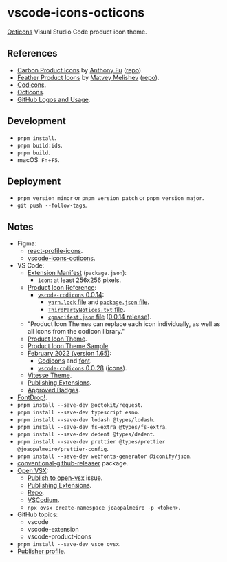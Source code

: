 # vscode-icons-octicons

[Octicons](https://github.com/primer/octicons) Visual Studio Code product icon theme.

## References

- [Carbon Product Icons](https://marketplace.visualstudio.com/items?itemName=antfu.icons-carbon) by [Anthony Fu](https://github.com/antfu) ([repo](https://github.com/antfu/vscode-icons-carbon)).
- [Feather Product Icons](https://marketplace.visualstudio.com/items?itemName=melishev.feather-vscode) by [Matvey Melishev](https://github.com/melishev) ([repo](https://github.com/melishev/feather-vscode/)).
- [Codicons](https://github.com/microsoft/vscode-codicons).
- [Octicons](https://primer.style/octicons/).
- [GitHub Logos and Usage](https://github.com/logos).

## Development

- `pnpm install`.
- `pnpm build:ids`.
- `pnpm build`.
- macOS: `Fn`+`F5`.

## Deployment

- `pnpm version minor` or `pnpm version patch` or `pnpm version major`.
- `git push --follow-tags`.

## Notes

- Figma:
  - [react-profile-icons](https://www.figma.com/file/tibfRu8o2yQOaDZKwuJkVh/react-profile-icons?node-id=0%3A1).
  - [vscode-icons-octicons](https://www.figma.com/file/dsXalxOwiH6jq3SbjU2xhM/vscode-icons-octicons?node-id=0%3A1).
- VS Code:
  - [Extension Manifest](https://code.visualstudio.com/api/references/extension-manifest) (`package.json`):
    - `icon`: at least 256x256 pixels.
  - [Product Icon Reference](https://code.visualstudio.com/api/references/icons-in-labels#icon-listing):
    - [`vscode-codicons` 0.0.14](https://github.com/microsoft/vscode-codicons/tree/0.0.14):
      - [`yarn.lock` file](https://github.com/microsoft/vscode/blob/release/1.65/extensions/simple-browser/yarn.lock#L16) and [`package.json` file](https://github.com/microsoft/vscode/blob/release/1.65/extensions/simple-browser/package.json#L76).
      - [`ThirdPartyNotices.txt` file](https://github.com/microsoft/vscode/blob/release/1.65/ThirdPartyNotices.txt#L72).
      - [`cgmanifest.json` file](https://github.com/microsoft/vscode/blob/release/1.65/cgmanifest.json#L133) ([0.0.14 release](https://github.com/microsoft/vscode-codicons/releases/tag/0.0.14)).
  - "Product Icon Themes can replace each icon individually, as well as all icons from the codicon library."
  - [Product Icon Theme](https://code.visualstudio.com/api/extension-guides/product-icon-theme).
  - [Product Icon Theme Sample](https://github.com/microsoft/vscode-extension-samples/tree/main/product-icon-theme-sample).
  - [February 2022 (version 1.65)](https://code.visualstudio.com/updates/v1_65):
    - [Codicons](https://github.com/microsoft/vscode/blob/release/1.65/src/vs/base/common/codicons.ts) and [font](https://github.com/microsoft/vscode/tree/release/1.65/src/vs/base/browser/ui/codicons/codicon).
    - [`vscode-codicons` 0.0.28](https://github.com/microsoft/vscode-codicons/releases/tag/0.0.28) ([icons](https://github.com/microsoft/vscode-codicons/tree/0.0.28/src/icons)).
  - [Vitesse Theme](https://marketplace.visualstudio.com/items?itemName=antfu.theme-vitesse).
  - [Publishing Extensions](https://code.visualstudio.com/api/working-with-extensions/publishing-extension).
  - [Approved Badges](https://code.visualstudio.com/api/references/extension-manifest#approved-badges).
- [FontDrop!](https://fontdrop.info/).
- `pnpm install --save-dev @octokit/request`.
- `pnpm install --save-dev typescript esno`.
- `pnpm install --save-dev lodash @types/lodash`.
- `pnpm install --save-dev fs-extra @types/fs-extra`.
- `pnpm install --save-dev dedent @types/dedent`.
- `pnpm install --save-dev prettier @types/prettier @joaopalmeiro/prettier-config`.
- `pnpm install --save-dev webfonts-generator @iconify/json`.
- [conventional-github-releaser](https://www.npmjs.com/package/conventional-github-releaser) package.
- [Open VSX](https://open-vsx.org/):
  - [Publish to open-vsx](https://github.com/antfu/vscode-icons-carbon/issues/9) issue.
  - [Publishing Extensions](https://github.com/eclipse/openvsx/wiki/Publishing-Extensions).
  - [Repo](https://github.com/eclipse/openvsx).
  - [VSCodium](https://vscodium.com/).
  - `npx ovsx create-namespace joaopalmeiro -p <token>`.
- GitHub topics:
  - vscode
  - vscode-extension
  - vscode-product-icons
- `pnpm install --save-dev vsce ovsx`.
- [Publisher profile](https://marketplace.visualstudio.com/publishers/joaopalmeiro).

